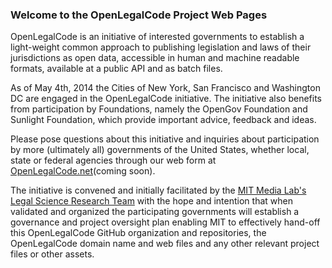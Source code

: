 ### Welcome to the OpenLegalCode Project Web Pages

OpenLegalCode is an initiative of interested governments to establish a light-weight common approach to publishing legislation and laws of their jurisdictions as open data, accessible in human and machine readable formats, available at a public API and as batch files. 

As of May 4th, 2014 the Cities of New York, San Francisco and Washington DC are engaged in the OpenLegalCode initiative.  The initiative also benefits from participation by Foundations, namely the OpenGov Foundation and Sunlight Foundation, which provide important advice, feedback and ideas.  

Please pose questions about this initiative and inquiries about participation by more (ultimately all) governments of the United States, whether local, state or federal agencies through our web form at [OpenLegalCode.net](http://openlegalcode.net)(coming soon). 

The initiative is convened and initially facilitated by the [MIT Media Lab's Legal Science Research Team](http://eCitizen.MIT.edu) with the hope and intention that when validated and organized the participating governments will establish a governance and project oversight plan enabling MIT to effectively hand-off this OpenLegalCode GitHub organization and repositories, the OpenLegalCode domain name and web files and any other relevant project files or other assets.  
